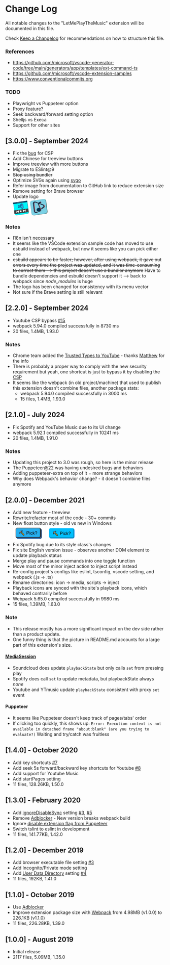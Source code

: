# Change Log

All notable changes to the "LetMePlayTheMusic" extension will be documented in this file.

Check [Keep a Changelog](http://keepachangelog.com) for recommendations on how to structure this file.

### References
- https://github.com/microsoft/vscode-generator-code/tree/main/generators/app/templates/ext-command-ts
- https://github.com/microsoft/vscode-extension-samples
- https://www.conventionalcommits.org

### TODO
- Playwright vs Puppeteer option
- Proxy feature?
- Seek backward/forward setting option
- Shelljs vs Execa
- Support for other sites

## [3.0.0] - September 2024
- Fix the [bug](https://github.com/lanly-dev/VSCode-LMPTM/blob/4018c50331d881bb7ec7f1e22e60967042b7ad07/src/browser.ts#L423) for CSP
- Add Chinese for treeview buttons
- Improve treeview with more buttons
- Migrate to ESlint@9
- ~~Stop using bundler~~
- Optimize SVGs again using [svgo](https://svgo.dev)
- Refer image from documentation to GitHub link to reduce extension size
- Remove setting for Brave browser
- Update logo<br>
  <img src='https://github.com/lanly-dev/VSCode-LMPTM/blob/3.0/media/vscodeignore/lmptm.png?raw=true' width='50' title='lmptm'/>
  <img src='https://github.com/lanly-dev/VSCode-LMPTM/blob/3.0/media/lmptm2.png?raw=true' width='55' title='lmptm2'/>

### Notes
- I18n isn't necessary
- It seems like the VSCode extension sample code has moved to use esbuild instead of webpack, but now it seems like you can pick either one
- ~~esbuild appears to be faster; however, after using webpack, it gave out errors every time the project was updated, and it was time-consuming to correct them --> this project doesn't use a bundler anymore~~ Have to bundle dependencies and esbuild doesn't support it --> back to webpack since *node_modules* is huge
- The logo has been changed for consistency with its menu vector
- Not sure if the Brave setting is still relevant

## [2.2.0] - September 2024
- Youtube CSP bypass [#15](https://github.com/lanly-dev/VSCode-LMPTM/issues/15)
- webpack 5.94.0 compiled successfully in 8730 ms
- 20 files, 1.4MB, 1.93.0

### Notes
- Chrome team added the [Trusted Types to YouTube](https://developer.chrome.com/blog/trusted-types-on-youtube) - thanks [Matthew](https://github.com/mattzgg) for the info
- There is probably a proper way to comply with the new security requirement but yeah, one shortcut is just to bypass it by disabling the [CSP](https://developer.mozilla.org/en-US/docs/Web/HTTP/CSP)
- It seems like the webpack (in old project/machine) that used to publish this extension doesn't combine files, another package stats:
  - webpack 5.94.0 compiled successfully in 3000 ms
  - 15 files, 1.4MB, 1.93.0

## [2.1.0] - July 2024
- Fix Spotify and YouTube Music due to its UI change
- webpack 5.92.1 compiled successfully in 10241 ms
- 20 files, 1.4MB, 1.91.0

### Notes
- Updating this project to 3.0 was rough, so here is the minor release
- The Puppeteer@22 was having undesired bugs and behaviors
- Adding puppeteer-extra on top of it = more strange behaviors
- Why does Webpack's behavior change? - it doesn't combine files anymore

## [2.0.0] - December 2021
- Add new feature - treeview
- Rewrite/refactor most of the code - 30+ commits
- New float button style - old vs new in Windows<br>
  <img src='https://github.com/lanly-dev/VSCode-LMPTM/blob/6e3c7ffb704a8752bbef8c5c203213340182d012/media/vscodeignore/btn1.4.png?raw=true' width='100' title='btn1.4.png'/>
  <img src='https://github.com/lanly-dev/VSCode-LMPTM/blob/6e3c7ffb704a8752bbef8c5c203213340182d012/media/vscodeignore/btn2.0.png?raw=true' width='100' title='btn2.0.png'/>
- Fix Spotify bug due to its style class's changes
- Fix site English version issue - observes another DOM element to update playback status
- Merge play and pause commands into one toggle function
- Move most of the minor inject action to inject script instead
- Re-config project's configs like eslint, tsconfig, vscode setting, and webpack (.js -> .ts)
- Rename directories: icon -> media, scripts -> inject
- Playback icons are synced with the site's playback icons, which behaved contrarily before
- Webpack 5.65.0 compiled successfully in 9980 ms
- 15 files, 1.39MB, 1.63.0

### Note

- This release mostly has a more significant impact on the dev side rather than a product update.
- One funny thing is that the picture in README.md accounts for a large part of this extension's size.

#### [MediaSession](https://developer.mozilla.org/en-US/docs/Web/API/MediaSession)
- Soundcloud does update `playbackState` but only calls `set` from pressing play
- Spotify does call `set` to update metadata, but playbackState always *none*
- Youtube and YTmusic update `playbackState` consistent with proxy `set` event

#### Puppeteer
- It seems like Puppeteer doesn't keep track of pages/tabs' order
- If clicking too quickly, this shows up: `Error: Execution context is not available in detached frame "about:blank" (are you trying to evaluate?)`
  Waiting and try/catch was fruitless

## [1.4.0] - October 2020
- Add key shortcuts [#7](https://github.com/lanly-dev/VSCode-LMPTM/issues/7)
- Add seek 5s forward/backward key shortcuts for Youtube [#8](https://github.com/lanly-dev/VSCode-LMPTM/issues/8)
- Add support for Youtube Music
- Add startPages setting
- 11 files, 128.26KB, 1.50.0

## [1.3.0] - February 2020
- Add [ignoreDisableSync](https://github.com/puppeteer/puppeteer/blob/0b1777e73cb1e83ece9e09b7b51d11b798def06f/lib/Launcher.js#L277) setting [#3](https://github.com/lanly-dev/VSCode-LMPTM/issues/3#issuecomment-572180371), [#5](https://github.com/lanly-dev/VSCode-LMPTM/issues/5)
- Remove [Adblocker](https://github.com/cliqz-oss/adblocker/tree/master/packages/adblocker-puppeteer) - New version breaks webpack build
- Ignore [disable extension flag from Puppeteer](https://github.com/puppeteer/puppeteer/blob/0b1777e73cb1e83ece9e09b7b51d11b798def06f/lib/Launcher.js#L270)
- Switch tslint to eslint in development
- 11 files, 141.77KB, 1.42.0

## [1.2.0] - December 2019
- Add browser executable file setting [#3](https://github.com/lanly-dev/VSCode-LMPTM/issues/3)
- Add Incognito/Private mode setting
- Add [User Data Directory](https://chromium.googlesource.com/chromium/src/+/master/docs/user_data_dir.md) setting [#4](https://github.com/lanly-dev/VSCode-LMPTM/issues/4)
- 11 files, 192KB, 1.41.0

## [1.1.0] - October 2019
- Use [Adblocker](https://github.com/cliqz-oss/adblocker/tree/master/packages/adblocker-puppeteer)
- Improve extension package size with [Webpack](https://webpack.js.org) from 4.98MB (v1.0.0) to 226.1KB (v1.1.0)
- 11 files, 226.28KB, 1.39.0

## [1.0.0] - August 2019
- Initial release
- 2117 files, 5.09MB, 1.35.0
